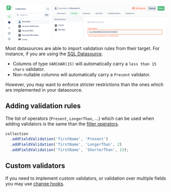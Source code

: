 ![A field failing validation](../../assets/field-validation-error.png)

Most datasources are able to import validation rules from their target.
For instance, if you are using the [SQL Datasource](../../datasources/provided/sql.md).

- Columns of type `VARCHAR(15)` will automatically carry a `less than 15 chars` validator.
- Non-nullable columns will automatically carry a `Present` validator.

However, you may want to enforce stricter restrictions than the ones which are implemented in your datasource.

## Adding validation rules

The list of operators (`Present`, `LongerThan`, ...) which can be used when adding validators is the same than the [filter operators](../../under-the-hood/queries/filters.md#operators).

```javascript
collection
  .addFieldValidation('firstName', 'Present')
  .addFieldValidation('firstName', 'LongerThan', 2)
  .addFieldValidation('firstName', 'ShorterThan', 13);
```

## Custom validators

If you need to implement custom validators, or validation over multiple fields you may use [change hooks](../hooks/README.md).
